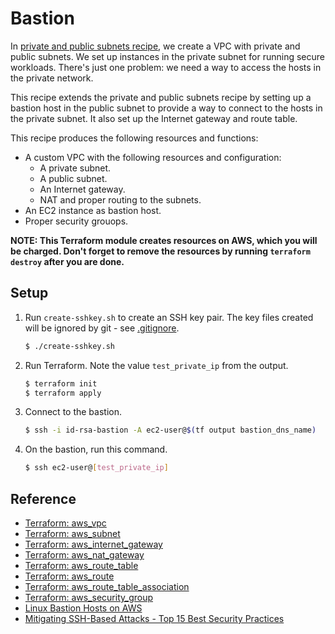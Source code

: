 # Bastion

In [private and public subnets recipe](../public-private-subnets), we create a VPC with private and public subnets. We set up instances in the private subnet for running secure workloads. There's just one problem: we need a way to access the hosts in the private network.

This recipe extends the private and public subnets recipe by setting up a bastion host in the public subnet to provide a way to connect to the hosts in the private subnet. It also set up the Internet gateway and route table.

This recipe produces the following resources and functions:

* A custom VPC with the following resources and configuration:
  * A private subnet.
  * A public subnet.
  * An Internet gateway.
  * NAT and proper routing to the subnets.
* An EC2 instance as bastion host.
* Proper security grouops.

**NOTE: This Terraform module creates resources on AWS, which you will be charged. Don't forget to remove the resources by running `terraform destroy` after you are done.**

## Setup

1. Run `create-sshkey.sh` to create an SSH key pair. The key files created will be ignored by git - see [.gitignore](.gitignore). 

   ```bash
   $ ./create-sshkey.sh
   ```
   
1. Run Terraform. Note the value `test_private_ip` from the output.

   ```bash
   $ terraform init
   $ terraform apply
   ```

1. Connect to the bastion.

   ```bash
   $ ssh -i id-rsa-bastion -A ec2-user@$(tf output bastion_dns_name)
   ```

1. On the bastion, run this command.

   ```bash
   $ ssh ec2-user@[test_private_ip]
   ```

## Reference

* [Terraform: aws_vpc](https://registry.terraform.io/providers/hashicorp/aws/latest/docs/resources/vpc)
* [Terraform: aws_subnet](https://registry.terraform.io/providers/hashicorp/aws/latest/docs/resources/subnet)
* [Terraform: aws_internet_gateway](https://registry.terraform.io/providers/hashicorp/aws/latest/docs/resources/internet_gateway)
* [Terraform: aws_nat_gateway](https://registry.terraform.io/providers/hashicorp/aws/latest/docs/resources/nat_gateway)
* [Terraform: aws_route_table](https://registry.terraform.io/providers/hashicorp/aws/latest/docs/resources/route_table)
* [Terraform: aws_route](https://registry.terraform.io/providers/hashicorp/aws/latest/docs/resources/route)
* [Terraform: aws_route_table_association](https://registry.terraform.io/providers/hashicorp/aws/latest/docs/resources/route_table_association)
* [Terraform: aws_security_group](https://registry.terraform.io/providers/hashicorp/aws/latest/docs/resources/security_group)
* [Linux Bastion Hosts on AWS](https://aws.amazon.com/quickstart/architecture/linux-bastion/)
* [Mitigating SSH-Based Attacks - Top 15 Best Security Practices](https://securitytrails.com/blog/mitigating-ssh-based-attacks-top-15-best-security-practices)
